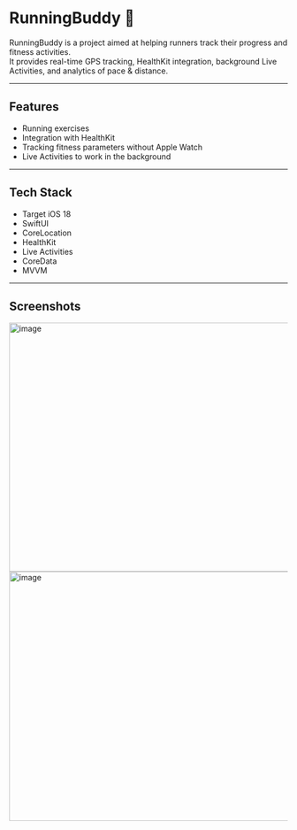 # RunningBuddy 🚀

RunningBuddy is a project aimed at helping runners track their progress and fitness activities.  
It provides real-time GPS tracking, HealthKit integration, background Live Activities, and analytics of pace & distance.

---

## Features

- Running exercises  
- Integration with HealthKit  
- Tracking fitness parameters without Apple Watch  
- Live Activities to work in the background  

---

## Tech Stack

- Target iOS 18  
- SwiftUI  
- CoreLocation  
- HealthKit  
- Live Activities  
- CoreData  
- MVVM  

---

## Screenshots

<img width="646" height="450" alt="image" src="https://github.com/user-attachments/assets/fe34f893-e64b-4463-9c0c-ef9d7cda3027" />

<img width="888" height="451" alt="image" src="https://github.com/user-attachments/assets/72251cf9-06d2-4ef3-a38d-13197b6773c6" />


